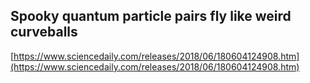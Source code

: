 ## Spooky quantum particle pairs fly like weird curveballs
  
  [https://www.sciencedaily.com/releases/2018/06/180604124908.htm](https://www.sciencedaily.com/releases/2018/06/180604124908.htm)